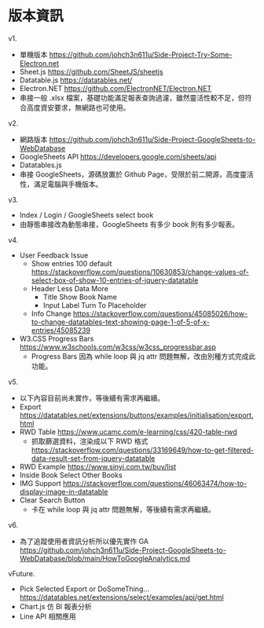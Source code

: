 # 版本資訊

v1.

* 單機版本 <https://github.com/johch3n611u/Side-Project-Try-Some-Electron.net>
* Sheet.js <https://github.com/SheetJS/sheetjs>
* Datatable.js <https://datatables.net/>
* Electron.NET <https://github.com/ElectronNET/Electron.NET>
* 串接一般 .xlsx 檔案，基礎功能滿足報表查詢過濾，雖然靈活性較不足，但符合高度資安要求，無網路也可使用。

v2.

* 網路版本 <https://github.com/johch3n611u/Side-Project-GoogleSheets-to-WebDatabase>
* GoogleSheets API <https://developers.google.com/sheets/api>
* Datatables.js
* 串接 GoogleSheets，源碼放置於 Github Page，受限於前二開源，高度靈活性，滿足電腦與手機版本。

v3.

* Index / Login / GoogleSheets select book
* 由靜態串接改為動態串接，GoogleSheets 有多少 book 則有多少報表。

v4.

* User Feedback Issue
  * Show entries 100 default <https://stackoverflow.com/questions/10630853/change-values-of-select-box-of-show-10-entries-of-jquery-datatable>
  * Header Less Data More
    * Title Show Book Name
    * Input Label Turn To Placeholder
  * Info Change <https://stackoverflow.com/questions/45085026/how-to-change-datatables-text-showing-page-1-of-5-of-x-entries/45085239>
* W3.CSS Progress Bars <https://www.w3schools.com/w3css/w3css_progressbar.asp>
  * Progress Bars 因為 while loop 與 jq attr 問題無解，改由別種方式完成此功能。

v5.

* 以下內容目前尚未實作，等後續有需求再繼續。
* Export <https://datatables.net/extensions/buttons/examples/initialisation/export.html>
* RWD Table <https://www.ucamc.com/e-learning/css/420-table-rwd>
  * 抓取篩選資料，渲染成以下 RWD 格式 <https://stackoverflow.com/questions/33169649/how-to-get-filtered-data-result-set-from-jquery-datatable>
* RWD Example <https://www.sinyi.com.tw/buy/list>
* Inside Book Select Other Books
* IMG Support <https://stackoverflow.com/questions/46063474/how-to-display-image-in-datatable>
* Clear Search Button
  * 卡在 while loop 與 jq attr 問題無解，等後續有需求再繼續。

v6.

* 為了追蹤使用者資訊分析所以優先實作 GA <https://github.com/johch3n611u/Side-Project-GoogleSheets-to-WebDatabase/blob/main/HowToGoogleAnalytics.md>

vFuture.

* Pick Selected Export or DoSomeThing... <https://datatables.net/extensions/select/examples/api/get.html>
* Chart.js 仿 BI 報表分析
* Line API 相關應用
